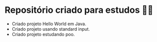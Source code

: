 # Repositório criado para estudos :man_student:

- Criado projeto Hello World em Java.
- Criado projeto usando standard input.
- Criado projeto estudando poo.
